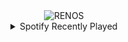 <div align="center">
<picture>
    <source media="(prefers-color-scheme: dark)" srcset="https://i.ibb.co/DVy51Bj/output-gif.gif">
    <source media="(prefers-color-scheme: light)" srcset="https://i.ibb.co/DVy51Bj/output-gif.gif">
    <img alt="RENOS" src="https://i.ibb.co/DVy51Bj/output-gif.gif">
</picture>
<details>
<summary>Spotify Recently Played</summary>
<img src="https://spotify-recently-played-readme.vercel.app/api?user=31d6d6zerc5ct6kck32na2ozsqf4&unique=1&width=400" alt="Spotify" />
</details>
</div>

<!-- Image deletion URL: https://ibb.co/TvSmwQN/8a59d383fddcad2c7e2e079bb097ec85 -->